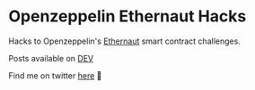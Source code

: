 # Openzeppelin Ethernaut Hacks
Hacks to Openzeppelin's [Ethernaut](https://ethernaut.openzeppelin.com/) smart contract challenges.

Posts available on [DEV](https://dev.to/thenvn/series/16194)

Find me on twitter [here](https://twitter.com/the_nvn) 🙏
